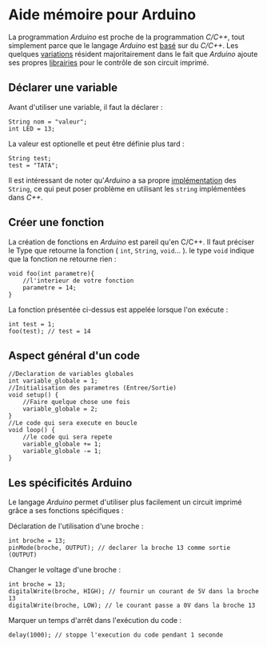 # Aide mémoire pour Arduino
La programmation _Arduino_ est proche de la programmation _C/C++_, tout simplement parce que le langage _Arduino_ est [basé](https://www.arduino.cc/en/Main/FAQ#toc13) sur du _C/C++_. Les quelques [variations](https://arduino.stackexchange.com/questions/816/c-vs-the-arduino-language) résident majoritairement dans le fait que _Arduino_ ajoute ses propres [librairies](https://www.arduino.cc/reference/en/) pour le contrôle de son circuit imprimé. 
## Déclarer une variable
Avant d'utiliser une variable, il faut la déclarer :
```Arduino
String nom = "valeur";
int LED = 13;
```
La valeur est optionelle et peut être définie plus tard :
```Arduino
String test;
test = "TATA";
```
Il est intéressant de noter qu'_Arduino_ a sa propre [implémentation](https://www.arduino.cc/reference/en/language/variables/data-types/stringobject/) des `String`, ce qui peut poser problème en utilisant les `string` implémentées dans _C++_.
## Créer une fonction
La création de fonctions en _Arduino_ est pareil qu'en C/C++. Il faut préciser le Type que retourne la fonction ( `int`, `String`, `void`... ). le type `void` indique que la fonction ne retourne rien :
```Arduino
void foo(int parametre){
    //l'interieur de votre fonction
    parametre = 14;
}
```
La fonction présentée ci-dessus est appelée lorsque l'on exécute :
```Arduino
int test = 1;
foo(test); // test = 14
```
## Aspect général d'un code
```Arduino
//Declaration de variables globales
int variable_globale = 1;
//Initialisation des parametres (Entree/Sortie)
void setup() {
    //Faire quelque chose une fois
    variable_globale = 2;
}
//Le code qui sera execute en boucle
void loop() {
    //le code qui sera repete
    variable_globale += 1;
    variable_globale -= 1;
}
```
## Les spécificités Arduino
Le langage _Arduino_ permet d'utiliser plus facilement un circuit imprimé grâce a ses fonctions spécifiques :

Déclaration de l'utilisation d'une broche :
```Arduino
int broche = 13;
pinMode(broche, OUTPUT); // declarer la broche 13 comme sortie (OUTPUT)
```
Changer le voltage d'une broche :
```Arduino
int broche = 13;
digitalWrite(broche, HIGH); // fournir un courant de 5V dans la broche 13
digitalWrite(broche, LOW); // le courant passe a 0V dans la broche 13
```
Marquer un temps d'arrêt dans l'exécution du code :
```Arduino
delay(1000); // stoppe l'execution du code pendant 1 seconde
```